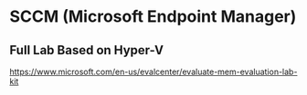 # SCCM (Microsoft Endpoint Manager)

## Full Lab Based on Hyper-V

https://www.microsoft.com/en-us/evalcenter/evaluate-mem-evaluation-lab-kit
